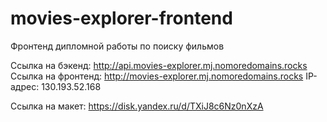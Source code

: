 # movies-explorer-frontend
Фронтенд дипломной работы по поиску фильмов

Ссылка на бэкенд: http://api.movies-explorer.mj.nomoredomains.rocks
Ссылка на фронтенд: http://movies-explorer.mj.nomoredomains.rocks
IP-адрес: 130.193.52.168

Ссылка на макет: https://disk.yandex.ru/d/TXiJ8c6Nz0nXzA
